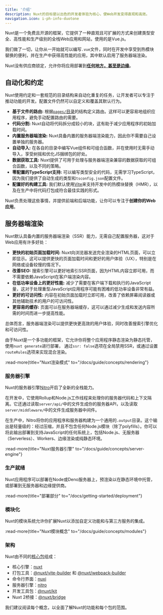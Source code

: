 ```yaml
---
title: '介绍'
description: Nuxt的目标是以出色的开发者体验为核心，使Web开发变得直观和高效。
navigation.icon: i-ph-info-duotone
---
```


Nuxt是一个免费且开源的框架，它提供了一种直观且可扩展的方式来创建类型安全、高性能和生产级别的全栈Web应用和网站，使用的是Vue.js。

我们做了一切，让你从一开始就可以编写`.vue`文件，同时在开发中享受到热模块替换的便利，并在生产中获得高性能的应用，其中默认启用了服务器端渲染。

Nuxt没有供应商锁定，允许你将应用部署到[**任何地方，甚至是边缘**](/blog/nuxt-on-the-edge)。

## 自动化和约定

Nuxt使用约定和一套规范的目录结构来自动化重复的任务，让开发者可以专注于推动功能的开发。配置文件仍然可以自定义和覆盖其默认行为。

- **基于文件的路由:** 根据[`pages/`目录](/docs/guide/directory-structure/pages)的结构定义路由。这样可以更容易地组织应用程序，避免手动配置路由的需要。
- **代码分割:** Nuxt自动将代码拆分成较小的块，这有助于减少应用程序的初始加载时间。
- **内置服务器端渲染:** Nuxt具备内置的服务器端渲染能力，因此你不需要自己设置单独的服务器。
- **自动导入:** 在各自的目录中编写Vue组件和可组合函数，并在使用时无需手动导入，享受树摇和优化JS捆绑包的好处。
- **数据获取工具:** Nuxt提供了可用于处理与服务器端渲染兼容的数据获取的可组合函数，以及不同的策略。
- **零配置的TypeScript支持:** 可以编写类型安全的代码，无需学习TypeScript，因为我们提供了自动生成的类型和`tsconfig.json`配置文件。
- **配置好的构建工具:** 我们默认使用[Vite](https://vitejs.dev)来支持开发中的热模块替换（HMR），以及在生产中将代码打包成符合最佳实践的形式。

Nuxt负责处理这些事情，并提供前端和后端功能，让你可以专注于**创建你的Web应用**。

## 服务器端渲染

Nuxt默认具备内置的服务器端渲染（SSR）能力，无需自己配置服务器，这对于Web应用有许多好处：

- **更快的初始页面加载时间:** Nuxt向浏览器发送完全渲染的HTML页面，可以立即显示。这可以提供更快的页面加载时间和更好的用户体验（UX），特别是在网络或设备较慢的情况下。
- **改善SEO:** 搜索引擎可以更好地索引SSR页面，因为HTML内容立即可用，而不需要依赖JavaScript在客户端渲染内容。
- **在低功率设备上的更好性能:** 减少了需要在客户端下载和执行的JavaScript量，这对于处理重型JavaScript应用程序可能有困难的低功率设备非常有益。
- **更好的可访问性:** 内容在初始页面加载时立即可用，改善了依赖屏幕阅读器或其他辅助技术的用户的可访问性。
- **更容易的缓存:** 页面可以在服务器端缓存，这可以通过减少生成和发送内容所需的时间而进一步提高性能。

总体而言，服务器端渲染可以提供更快更高效的用户体验，同时改善搜索引擎优化和可访问性。

由于Nuxt是一个多功能的框架，它允许你将整个应用程序静态渲染为静态托管，使用`nuxt generate`进行部署，
通过`ssr: false`选项在全局禁用SSR，或通过设置`routeRules`选项来实现混合渲染。

:read-more{title="Nuxt渲染模式" to="/docs/guide/concepts/rendering"}

### 服务器引擎

Nuxt的服务器引擎[Nitro](https://nitro.unjs.io)开启了全新的全栈能力。

在开发中，它使用Rollup和Node.js工作线程来处理你的服务器代码和上下文隔离。它还通过读取`server/api/`中的文件生成你的服务器API，以及读取`server/middleware/`中的文件生成服务器中间件。

在生产中，Nitro将你的应用程序和服务器构建为一个通用的`.output`目录。这个输出是轻量级的：经过压缩，并且不包含任何Node.js模块（除了polyfills）。你可以将此输出部署到支持JavaScript的任何系统上，包括Node.js、无服务器（Serverless）、Workers、边缘渲染或纯静态环境。

:read-more{title="Nuxt服务器引擎" to="/docs/guide/concepts/server-engine"}

### 生产就绪

Nuxt应用程序可以部署在Node或Deno服务器上，预渲染以在静态环境中托管，或部署到无服务器和边缘提供商。

:read-more{title="部署部分" to="/docs/getting-started/deployment"}

### 模块化

Nuxt的模块系统允许你扩展Nuxt以添加自定义功能和与第三方服务的集成。

:read-more{title="Nuxt模块概念" to="/docs/guide/concepts/modules"}

### 架构

Nuxt由不同的[核心包](https://github.com/nuxt/nuxt/tree/main/packages)组成：

- 核心引擎：[nuxt](https://github.com/nuxt/nuxt/tree/main/packages/nuxt)
- 打包工具：[@nuxt/vite-builder](https://github.com/nuxt/nuxt/tree/main/packages/vite) 和 [@nuxt/webpack-builder](https://github.com/nuxt/nuxt/tree/main/packages/webpack)
- 命令行界面：[nuxi](https://github.com/nuxt/nuxt/tree/main/packages/nuxi)
- 服务器引擎：[nitro](https://github.com/unjs/nitro)
- 开发工具包：[@nuxt/kit](https://github.com/nuxt/nuxt/tree/main/packages/kit)
- Nuxt 2桥接：[@nuxt/bridge](https://github.com/nuxt/bridge)

我们建议阅读每个概念，以全面了解Nuxt的功能和每个包的范围。
